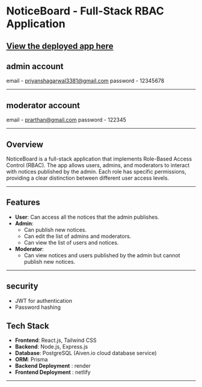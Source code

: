 # NoticeBoard - Full-Stack RBAC Application

## [View the deployed app here](https://noticeboards.netlify.app/)

## admin account
email - priyanshagarwal3381@gmail.com
password - 12345678

---

## moderator account
email - prarthan@gmail.com
password - 122345

---

## Overview

NoticeBoard is a full-stack application that implements Role-Based Access Control (RBAC). The app allows users, admins, and moderators to interact with notices published by the admin. Each role has specific permissions, providing a clear distinction between different user access levels.

---

## Features

- **User**: Can access all the notices that the admin publishes.
- **Admin**: 
  - Can publish new notices.
  - Can edit the list of admins and moderators.
  - Can view the list of users and notices.
- **Moderator**:
  - Can view notices and users published by the admin but cannot publish new notices.

---

## security
- JWT for authentication
- Password hashing

## Tech Stack

- **Frontend**: React.js, Tailwind CSS
- **Backend**: Node.js, Express.js
- **Database**: PostgreSQL (Aiven.io cloud database service)
- **ORM**: Prisma
- **Backend Deployment** : render
- **Frontend Deployment** : netlify

---



